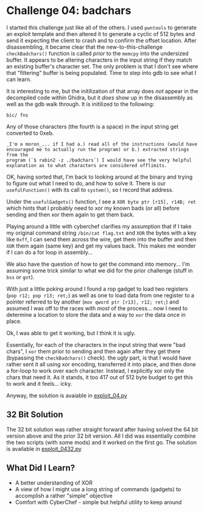# Challenge 04: badchars

I started this challenge just like all of the others. I used `pwntools` to 
generate an exploit template and then altered it to generate a cyclic of 512 
bytes and send it expecting the client to crash and to confirm the offset 
location. After disassembling, it became clear that the new-to-this-challenge 
`checkBadchars()` function is called *prior* to the `memcpy` into the undersized 
buffer. It appears to be altering characters in the input string if they match 
an existing buffer's character set. The only problem is that I don't see where 
that "filtering" buffer is being populated. Time to step into gdb to see what I 
can learn.

It is interesting to me, but the initilization of that array does *not* appear 
in the decompiled code within Ghidra, but it *does* show up in the disassembly 
as well as the gdb walk through. It is initilized to the following:

```
bic/ fns
```

Any of those characters (the fourth is a space) in the input string get 
converted to 0xeb.

```{Note}
_I'm a moron_... if I had a.) read all of the instructions (would have 
encouraged me to actually run the program) or b.) extracted strings from the 
program (`$ rabin2 -z ./badchars`) I would have see the very helpful 
explanation as to what characters are considered offlimits.
```

OK, having sorted that, I'm back to looking around at the binary and trying to 
figure out what I need to do, and how to solve it. There is our 
`usefulFunction()` with its call to `system()`, so I record that address.

Under the `usefulGadgets()` function, I see a `XOR byte ptr [r15], r14B; ret` 
which hints that I probably need to xor my known bads (or all) before sending 
and then xor them again to get them back.

Playing around a little with cyberchef clarifies my assumption that if I take my 
original command string `/bin/cat flag.txt` and `XOR` the bytes with a key like 
`0xff`, I can send them across the wire, get them into the buffer and then `XOR` 
them again (same key) and get my values back. This makes me wonder if I can do a 
for loop in assembly...

We also have the question of how to get the command into memory... I'm assuming 
some trick similar to what we did for the prior challenge (stuff in `bss` or 
`got`).

With just a little poking around I found a rop gadget to load two registers 
(`pop r12; pop r13; ret;`) as well as one to load data from one register to a 
pointer referred to by another (`mov qword ptr [r13], r12; ret;`) and assumed I 
was off to the races with *most* of the process... now I need to determine a 
location to store the data and a way to `xor` the data once in place.

Ok, I was able to get it working, but I think it is ugly.

Essentially, for each of the characters in the input string that were "bad 
chars", I `xor` them prior to sending and then again after they get there 
(bypassing the `checkBadchars()` check). the *ugly* part, is that I would have 
rather sent it all using xor encoding, transferred it into place, and then done 
a for-loop to work over each character. Instead, I explicitly xor only the chars 
that need it. As it stands, it too 417 out of 512 byte budget to get this to 
work and it feels... icky.

Anyway, the solution is avaiable in [exploit_04.py](exploit_04.py)

## 32 Bit Solution

The 32 bit solution was rather straight forward after having solved the 64 bit 
version above and the prior 32 bit version. All I did was essentially combine 
the two scripts (with some mods) and it worked on the first go. The solution is 
available in [exploit_0432.py](exploit_0432.py)

## What Did I Learn?

* A better understanding of XOR
* A view of how I might use a long string of commands (gadgets) to accomplish a 
  rather "simple" objective
* Comfort with CyberChef - simple but helpful utility to keep around

